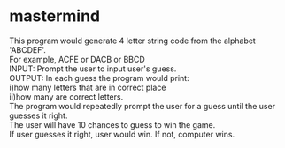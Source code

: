 # mastermind

This program would generate 4 letter string code from the alphabet 'ABCDEF'. <br />
For example, ACFE or DACB or BBCD <br />
INPUT: Prompt the user to input user's guess. <br />
OUTPUT: In each guess the program would print: <br />
    i)how many letters that are in correct place <br />
    ii)how many are correct letters. <br />
The program would repeatedly prompt the user for a guess until the user guesses it right. <br />
The user will have 10 chances to guess to win the game. <br />
If user guesses it right, user would win. If not, computer wins. <br />
